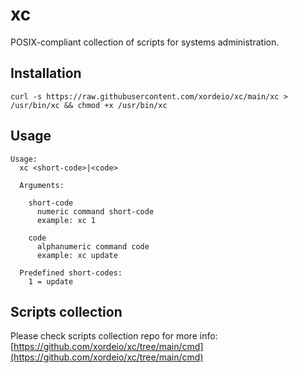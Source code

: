 # xc

POSIX-compliant collection of scripts for systems administration.

## Installation

```shell
curl -s https://raw.githubusercontent.com/xordeio/xc/main/xc > /usr/bin/xc && chmod +x /usr/bin/xc
```

## Usage

```shell
Usage:
  xc <short-code>|<code>

  Arguments:

    short-code      
      numeric command short-code
      example: xc 1         
    
    code
      alphanumeric command code
      example: xc update

  Predefined short-codes:
    1 = update
```

## Scripts collection

Please check scripts collection repo for more info:
[https://github.com/xordeio/xc/tree/main/cmd](https://github.com/xordeio/xc/tree/main/cmd)